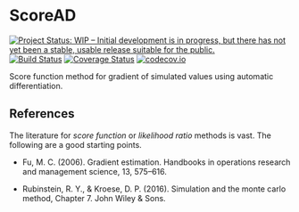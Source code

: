 # ScoreAD

[![Project Status: WIP – Initial development is in progress, but there has not yet been a stable, usable release suitable for the public.](http://www.repostatus.org/badges/latest/wip.svg)](http://www.repostatus.org/#wip)
[![Build Status](https://travis-ci.org/tpapp/ScoreAD.jl.svg?branch=master)](https://travis-ci.org/tpapp/ScoreAD.jl)
[![Coverage Status](https://coveralls.io/repos/tpapp/ScoreAD.jl/badge.svg?branch=master&service=github)](https://coveralls.io/github/tpapp/ScoreAD.jl?branch=master)
[![codecov.io](http://codecov.io/github/tpapp/ScoreAD.jl/coverage.svg?branch=master)](http://codecov.io/github/tpapp/ScoreAD.jl?branch=master)

Score function method for gradient of simulated values using automatic differentiation.

## References

The literature for *score function* or *likelihood ratio* methods is vast. The following are a good starting points.

- Fu, M. C. (2006). Gradient estimation. Handbooks in operations research and management science, 13, 575–616.

- Rubinstein, R. Y., & Kroese, D. P. (2016). Simulation and the monte carlo method, Chapter 7. John Wiley \& Sons.
